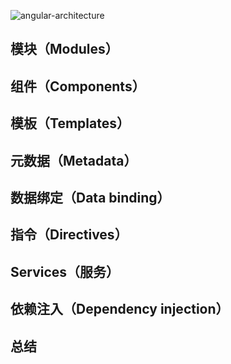 ![angular-architecture](https://angular.io/generated/images/guide/architecture/overview2.png)

## 模块（Modules）

## 组件（Components）

## 模板（Templates）

## 元数据（Metadata）

## 数据绑定（Data binding）

## 指令（Directives）

## Services（服务）

## 依赖注入（Dependency injection）

## 总结

